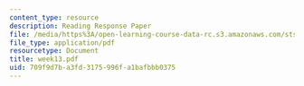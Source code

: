 ```yaml
---
content_type: resource
description: Reading Response Paper
file: /media/https%3A/open-learning-course-data-rc.s3.amazonaws.com/sts-035-the-history-of-computing-spring-2004/709f9d7ba3fd3175996fa1bafbbb0375_week13.pdf
file_type: application/pdf
resourcetype: Document
title: week13.pdf
uid: 709f9d7b-a3fd-3175-996f-a1bafbbb0375
---
```

